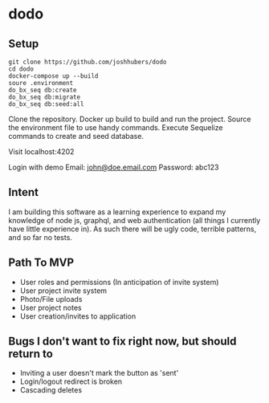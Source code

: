 # dodo

## Setup

    git clone https://github.com/joshhubers/dodo
    cd dodo
    docker-compose up --build
    soure .environment
    do_bx_seq db:create
    do_bx_seq db:migrate
    do_bx_seq db:seed:all

Clone the repository. Docker up build to build and run the project. Source the environment file to use handy commands. Execute Sequelize commands to create and seed database.

Visit
    localhost:4202

Login with demo
    Email: john@doe.email.com
    Password: abc123

## Intent

I am building this software as a learning experience to expand my knowledge of node js, graphql, and web authentication (all things I currently have little experience in). As such there will be ugly code, terrible patterns, and so far no tests.

## Path To MVP
 - User roles and permissions (In anticipation of invite system)
 - User project invite system
 - Photo/File uploads
 - User project notes
 - User creation/invites to application

## Bugs I don't want to fix right now, but should return to
 - Inviting a user doesn't mark the button as 'sent'
 - Login/logout redirect is broken
 - Cascading deletes
